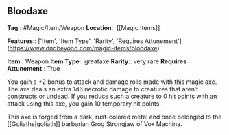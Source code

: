 ## Bloodaxe
**Tag**:: #Magic/Item/Weapon
**Location**:: [[Magic Items]]

**Features**:: ['Item', 'Item Type', 'Rarity', 'Requires Attunement']
(https://www.dndbeyond.com/magic-items/bloodaxe)

**Item**:: Weapon
**Item Type**:: greataxe
**Rarity**:: very rare
**Requires Attunement**:: True

You gain a +2 bonus to attack and damage rolls made with this magic axe. The axe deals an extra 1d6 necrotic damage to creatures that aren’t constructs or undead. If you reduce such a creature to 0 hit points with an attack using this axe, you gain 10 temporary hit points.

This axe is forged from a dark, rust-colored metal and once belonged to the [[Goliaths|goliath]] barbarian Grog Strongjaw of Vox Machina.